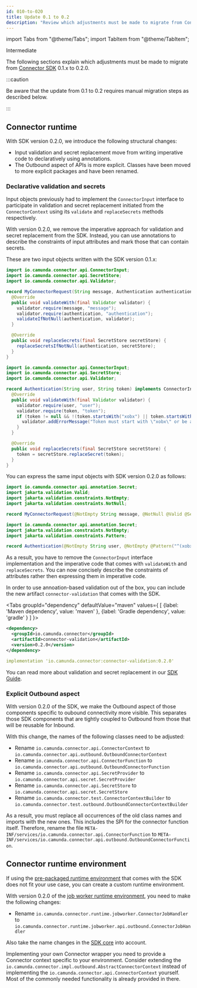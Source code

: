 ```yaml
---
id: 010-to-020
title: Update 0.1 to 0.2
description: "Review which adjustments must be made to migrate from Connector SDK 0.1.x to 0.2.0."
---
```


import Tabs from "@theme/Tabs";
import TabItem from "@theme/TabItem";

<span class="badge badge--primary">Intermediate</span>

The following sections explain which adjustments must be made to migrate from
[Connector SDK](/components/integration-framework/connectors/custom-built-connectors/connector-sdk.md)
0.1.x to 0.2.0.

:::caution

Be aware that the update from 0.1 to 0.2 requires manual migration steps as described below.

:::

## Connector runtime

With SDK version 0.2.0, we introduce the following structural changes:

- Input validation and secret replacement move from writing imperative code to declaratively using annotations.
- The Outbound aspect of APIs is more explicit. Classes have been moved to more explicit packages and have been renamed.

### Declarative validation and secrets

Input objects previously had to implement the `ConnectorInput` interface to participate in validation and secret replacement
initiated from the `ConnectorContext` using its `validate` and `replaceSecrets` methods respectively.

With version 0.2.0, we remove the imperative approach for validation and secret replacement from the SDK.
Instead, you can use annotations to describe the constraints of input attributes and mark those that can contain
secrets.

These are two input objects written with the SDK version 0.1.x:

```java
import io.camunda.connector.api.ConnectorInput;
import io.camunda.connector.api.SecretStore;
import io.camunda.connector.api.Validator;

record MyConnectorRequest(String message, Authentication authentication) implements ConnectorInput {
  @Override
  public void validateWith(final Validator validator) {
    validator.require(message, "message");
    validator.require(authentication, "authentication");
    validateIfNotNull(authentication, validator);
  }

  @Override
  public void replaceSecrets(final SecretStore secretStore) {
    replaceSecretsIfNotNull(authentication, secretStore);
  }
}
```

```java
import io.camunda.connector.api.ConnectorInput;
import io.camunda.connector.api.SecretStore;
import io.camunda.connector.api.Validator;

record Authentication(String user, String token) implements ConnectorInput {
  @Override
  public void validateWith(final Validator validator) {
    validator.require(user, "user");
    validator.require(token, "token");
    if (token != null && !(token.startsWith("xobx") || token.startsWith("secrets."))) {
      validator.addErrorMessage("Token must start with \"xobx\" or be a secret");
    }
  }

  @Override
  public void replaceSecrets(final SecretStore secretStore) {
    token = secretStore.replaceSecret(token);
  }
}
```

You can express the same input objects with SDK version 0.2.0 as follows:

```java
import io.camunda.connector.api.annotation.Secret;
import jakarta.validation.Valid;
import jakarta.validation.constraints.NotEmpty;
import jakarta.validation.constraints.NotNull;

record MyConnectorRequest(@NotEmpty String message, @NotNull @Valid @Secret Authentication authentication) { }
```

```java
import io.camunda.connector.api.annotation.Secret;
import jakarta.validation.constraints.NotEmpty;
import jakarta.validation.constraints.Pattern;

record Authentication(@NotEmpty String user, @NotEmpty @Pattern("^(xobx-|secret).+") @Secret String token) { }
```

As a result, you have to remove the `ConnectorInput` interface implementation and the imperative code that comes with `validateWith`
and `replaceSecrets`. You can now concisely describe the constraints of attributes rather then expressing them in imperative code.

In order to use annoation-based validation out of the box, you can include the new artifact `connector-validation` that
comes with the SDK.

<Tabs groupId="dependency" defaultValue="maven" values={
[
{label: 'Maven dependency', value: 'maven' },
{label: 'Gradle dependency', value: 'gradle' }
]
}>

<TabItem value='maven'>

```xml
<dependency>
  <groupId>io.camunda.connector</groupId>
  <artifactId>connector-validation</artifactId>
  <version>0.2.0</version>
</dependency>
```

</TabItem>

<TabItem value='gradle'>

```yml
implementation 'io.camunda.connector:connector-validation:0.2.0'
```

</TabItem>
</Tabs>

You can read more about validation and secret replacement in our
[SDK Guide](/components/integration-framework/connectors/custom-built-connectors/connector-sdk.md).

### Explicit Outbound aspect

With version 0.2.0 of the SDK, we make the Outbound aspect of those components specific to oubound connectivity
more visible. This separates those SDK components that are tightly coupled to Outbound from those that
will be reusable for Inbound.

With this change, the names of the following classes need to be adjusted:

- Rename `io.camunda.connector.api.ConnectorContext` to `io.camunda.connector.api.outbound.OutboundConnectorContext`
- Rename `io.camunda.connector.api.ConnectorFunction` to `io.camunda.connector.api.outbound.OutboundConnectorFunction`
- Rename `io.camunda.connector.api.SecretProvider` to `io.camunda.connector.api.secret.SecretProvider`
- Rename `io.camunda.connector.api.SecretStore` to `io.camunda.connector.api.secret.SecretStore`
- Rename `io.camunda.connector.test.ConnectorContextBuilder` to `io.camunda.connector.test.outbound.OutboundConnectorContextBuilder`

As a result, you must replace all occurrences of the old class names and imports with the new ones. This includes the
SPI for the connector function itself. Therefore, rename the file `META-INF/services/io.camunda.connector.api.ConnectorFunction` to
`META-INF/services/io.camunda.connector.api.outbound.OutboundConnectorFunction`.

## Connector runtime environment

If using the
[pre-packaged runtime environment](/components/integration-framework/connectors/custom-built-connectors/connector-sdk.md#pre-packaged-runtime-environment)
that comes with the SDK does not fit your use case, you can create a custom runtime environment.

With version 0.2.0 of the [job worker runtime environment](/components/integration-framework/connectors/custom-built-connectors/connector-sdk.md#connector-job-handler), you need to make the following changes:

- Rename `io.camunda.connector.runtime.jobworker.ConnectorJobHandler` to `io.camunda.connector.runtime.jobworker.api.outbound.ConnectorJobHandler`

Also take the name changes in the [SDK core](#explicit-outbound-aspect) into account.

Implementing your own Connector wrapper you need to provide a Connector context specific to
your environment. Consider extending the `io.camunda.connector.impl.outbound.AbstractConnectorContext`
instead of implementing the `io.camunda.connector.api.ConnectorContext` yourself. Most of the commonly needed functionality
is already provided in there.
